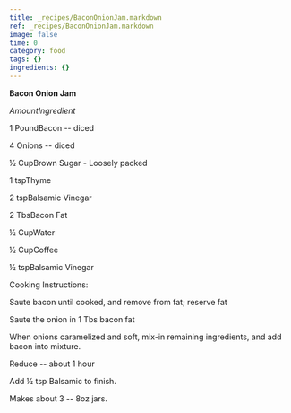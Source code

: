 ```yaml
---
title: _recipes/BaconOnionJam.markdown
ref: _recipes/BaconOnionJam.markdown
image: false
time: 0
category: food
tags: {}
ingredients: {}
---
```

**Bacon Onion Jam**

*AmountIngredient*

1 PoundBacon -- diced

4 Onions -- diced

½ CupBrown Sugar - Loosely packed

1 tspThyme

2 tspBalsamic Vinegar

2 TbsBacon Fat

½ CupWater

½ CupCoffee

½ tspBalsamic Vinegar

Cooking Instructions:

Saute bacon until cooked, and remove from fat; reserve fat

Saute the onion in 1 Tbs bacon fat

When onions caramelized and soft, mix-in remaining ingredients, and add
bacon into mixture.

Reduce -- about 1 hour

Add ½ tsp Balsamic to finish.

Makes about 3 -- 8oz jars.
